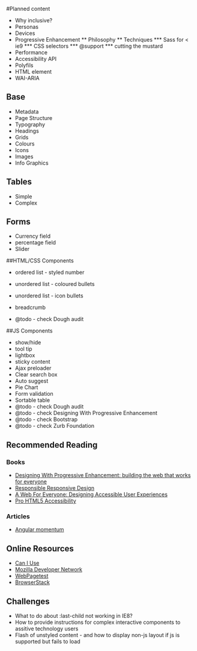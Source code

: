 #Planned content

* Why inclusive?
* Personas
* Devices
* Progressive Enhancement
** Philosophy
** Techniques
*** Sass for < ie9
*** CSS selectors
*** @support
*** cutting the mustard
* Performance
* Accessibility API
* Polyfils
* HTML element
*  WAI-ARIA


## Base
* Metadata
* Page Structure
* Typography
* Headings
* Grids
* Colours
* Icons
* Images
* Info Graphics

## Tables
* Simple
* Complex

## Forms
* Currency field
* percentage field
* Slider


##HTML/CSS Components
* ordered list - styled number
* unordered list - coloured bullets
* unordered list - icon bullets
* breadcrumb

* @todo - check Dough audit

##JS Components
* show/hide
* tool tip
* lightbox
* sticky content
* Ajax preloader
* Clear search box
* Auto suggest
* Pie Chart
* Form validation
* Sortable table
* @todo - check Dough audit
* @todo - check Designing With Progressive Enhancement
* @todo - check Bootstrap
* @todo - check Zurb Foundation

## Recommended Reading
### Books
* [Designing With Progressive Enhancement: building the web that works for everyone](http://www.filamentgroup.com/dwpe/)
* [Responsible Responsive Design](http://www.abookapart.com/products/responsible-responsive-design)
* [A Web For Everyone: Designing Accessible User Experiences](http://rosenfeldmedia.com/books/a-web-for-everyonerepsono)
* [Pro HTML5 Accessibility](http://www.apress.com/9781430241942)
### Articles
* [Angular momentum](https://adactio.com/journal/8245)

## Online Resources
* [Can I Use](http://caniuse.com/)
* [Mozilla Developer Network](https://developer.mozilla.org/en-US/)
* [WebPagetest](http://www.webpagetest.org/)
* [BrowserStack](http://www.browserstack.com/)


## Challenges
* What to do about :last-child not working in IE8?
* How to provide instructions for complex interactive components to assitive technology users
* Flash of unstyled content - and how to display non-js layout if js is supported but fails to load
